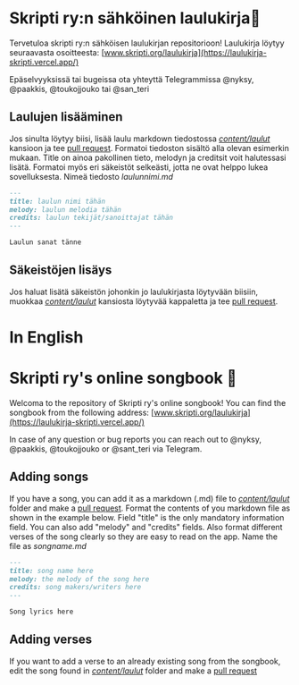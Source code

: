 # Skripti ry:n sähköinen laulukirja📘

Tervetuloa skripti ry:n sähköisen laulukirjan repositorioon!
Laulukirja löytyy seuraavasta osoitteesta: [www.skripti.org/laulukirja](https://laulukirja-skripti.vercel.app/)

Epäselvyyksissä tai bugeissa ota yhteyttä Telegrammissa @nyksy, @paakkis, @toukojjouko tai @san_teri

## Laulujen lisääminen

Jos sinulta löytyy biisi, lisää laulu markdown tiedostossa [_content/laulut_](https://github.com/skripti-org/laulukirja/tree/master/content/laulut) kansioon ja tee [pull request](https://docs.github.com/en/pull-requests/collaborating-with-pull-requests/proposing-changes-to-your-work-with-pull-requests/creating-a-pull-request). Formatoi tiedoston sisältö alla olevan esimerkin mukaan. Title on ainoa pakollinen tieto, melodyn ja creditsit voit halutessasi lisätä. Formatoi myös eri säkeistöt selkeästi, jotta ne ovat helppo lukea sovelluksesta. Nimeä tiedosto _laulunnimi.md_

```markdown
---
title: laulun nimi tähän
melody: laulun melodia tähän
credits: laulun tekijät/sanoittajat tähän
---

Laulun sanat tänne
```

## Säkeistöjen lisäys

Jos haluat lisätä säkeistön johonkin jo laulukirjasta löytyvään biisiin, muokkaa [_content/laulut_](https://github.com/skripti-org/laulukirja/tree/master/content/laulut) kansiosta löytyvää kappaletta ja tee [pull request](https://docs.github.com/en/pull-requests/collaborating-with-pull-requests/proposing-changes-to-your-work-with-pull-requests/creating-a-pull-request).

# In English

# Skripti ry's online songbook 📘

Welcoma to the repository of Skripti ry's online songbook!
You can find the songbook from the following address: [www.skripti.org/laulukirja](https://laulukirja-skripti.vercel.app/)

In case of any question or bug reports you can reach out to @nyksy, @paakkis, @toukojjouko or @sant_teri via Telegram.

## Adding songs

If you have a song, you can add it as a markdown (.md) file to [_content/laulut_](https://github.com/skripti-org/laulukirja/tree/master/content/laulut) folder and make a [pull request](https://docs.github.com/en/pull-requests/collaborating-with-pull-requests/proposing-changes-to-your-work-with-pull-requests/creating-a-pull-request). Format the contents of you markdown file as shown in the example below. Field "title" is the only mandatory information field. You can also add "melody" and "credits" fields. Also format different verses of the song clearly so they are easy to read on the app. Name the file as _songname.md_

```markdown
---
title: song name here
melody: the melody of the song here
credits: song makers/writers here
---

Song lyrics here
```

## Adding verses
If you want to add a verse to an already existing song from the songbook, edit the song found in [_content/laulut_](https://github.com/skripti-org/laulukirja/tree/master/content/laulut) folder and make a [pull request](https://docs.github.com/en/pull-requests/collaborating-with-pull-requests/proposing-changes-to-your-work-with-pull-requests/creating-a-pull-request)